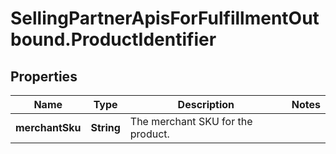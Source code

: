 # SellingPartnerApisForFulfillmentOutbound.ProductIdentifier

## Properties

Name | Type | Description | Notes
------------ | ------------- | ------------- | -------------
**merchantSku** | **String** | The merchant SKU for the product. | 


